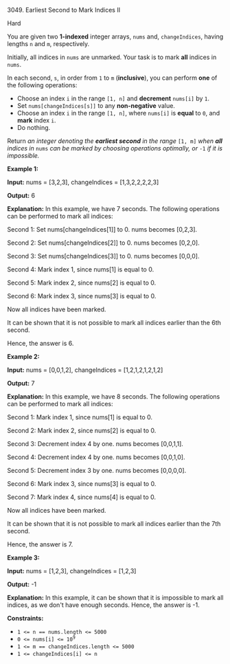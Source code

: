 3049\. Earliest Second to Mark Indices II

Hard

You are given two **1-indexed** integer arrays, `nums` and, `changeIndices`, having lengths `n` and `m`, respectively.

Initially, all indices in `nums` are unmarked. Your task is to mark **all** indices in `nums`.

In each second, `s`, in order from `1` to `m` (**inclusive**), you can perform **one** of the following operations:

*   Choose an index `i` in the range `[1, n]` and **decrement** `nums[i]` by `1`.
*   Set `nums[changeIndices[s]]` to any **non-negative** value.
*   Choose an index `i` in the range `[1, n]`, where `nums[i]` is **equal** to `0`, and **mark** index `i`.
*   Do nothing.

Return _an integer denoting the **earliest second** in the range_ `[1, m]` _when **all** indices in_ `nums` _can be marked by choosing operations optimally, or_ `-1` _if it is impossible._

**Example 1:**

**Input:** nums = [3,2,3], changeIndices = [1,3,2,2,2,2,3]

**Output:** 6

**Explanation:** In this example, we have 7 seconds. The following operations can be performed to mark all indices: 

Second 1: Set nums[changeIndices[1]] to 0. nums becomes [0,2,3].

Second 2: Set nums[changeIndices[2]] to 0. nums becomes [0,2,0]. 

Second 3: Set nums[changeIndices[3]] to 0. nums becomes [0,0,0]. 

Second 4: Mark index 1, since nums[1] is equal to 0. 

Second 5: Mark index 2, since nums[2] is equal to 0. 

Second 6: Mark index 3, since nums[3] is equal to 0. 

Now all indices have been marked. 

It can be shown that it is not possible to mark all indices earlier than the 6th second.

Hence, the answer is 6.

**Example 2:**

**Input:** nums = [0,0,1,2], changeIndices = [1,2,1,2,1,2,1,2]

**Output:** 7

**Explanation:** In this example, we have 8 seconds. The following operations can be performed to mark all indices: 

Second 1: Mark index 1, since nums[1] is equal to 0.

Second 2: Mark index 2, since nums[2] is equal to 0. 

Second 3: Decrement index 4 by one. nums becomes [0,0,1,1]. 

Second 4: Decrement index 4 by one. nums becomes [0,0,1,0]. 

Second 5: Decrement index 3 by one. nums becomes [0,0,0,0]. 

Second 6: Mark index 3, since nums[3] is equal to 0. 

Second 7: Mark index 4, since nums[4] is equal to 0. 

Now all indices have been marked. 

It can be shown that it is not possible to mark all indices earlier than the 7th second. 

Hence, the answer is 7.

**Example 3:**

**Input:** nums = [1,2,3], changeIndices = [1,2,3]

**Output:** -1

**Explanation:** In this example, it can be shown that it is impossible to mark all indices, as we don't have enough seconds. Hence, the answer is -1.

**Constraints:**

*   `1 <= n == nums.length <= 5000`
*   <code>0 <= nums[i] <= 10<sup>9</sup></code>
*   `1 <= m == changeIndices.length <= 5000`
*   `1 <= changeIndices[i] <= n`